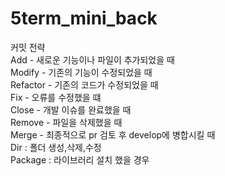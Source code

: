 # 5term_mini_back





커밋 전략 <br>
Add - 새로운 기능이나 파일이 추가되었을 때 <br>
Modify - 기존의 기능이 수정되었을 때 <br>
Refactor - 기존의 코드가 수정되었을 때 <br>
Fix - 오류를 수정했을 떄 <br>
Close - 개발 이슈를 완료했을 때 <br>
Remove - 파일을 삭제했을 때 <br>
Merge - 최종적으로 pr 검토 후 develop에 병합시킬 때 <br>
Dir : 폴더 생성,삭제,수정 <br>
Package : 라이브러리 설치 했을 경우 <br>
